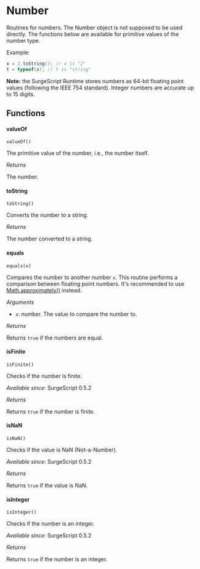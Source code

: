 Number
======

Routines for numbers. The Number object is not supposed to be used directly. The functions below are available for primitive values of the number type.

Example:

```cs
x = 2.toString(); // x is "2"
t = typeof(x); // t is "string"
```

**Note:** the SurgeScript Runtime stores numbers as 64-bit floating point values (following the IEEE 754 standard). Integer numbers are accurate up to 15 digits.

Functions
---------

#### valueOf

`valueOf()`

The primitive value of the number, i.e., the number itself.

*Returns*

The number.

#### toString

`toString()`

Converts the number to a string.

*Returns*

The number converted to a string.

#### equals

`equals(x)`

Compares the number to another number `x`. This routine performs a comparison between floating point numbers. It's recommended to use [Math.approximately()](/reference/math#approximately) instead.

*Arguments*

* `x`: number. The value to compare the number to.

*Returns*

Returns `true` if the numbers are equal.

#### isFinite

`isFinite()`

Checks if the number is finite.

*Available since:* SurgeScript 0.5.2

*Returns*

Returns `true` if the number is finite.

#### isNaN

`isNaN()`

Checks if the value is NaN (Not-a-Number).

*Available since:* SurgeScript 0.5.2

*Returns*

Returns `true` if the value is NaN.

#### isInteger

`isInteger()`

Checks if the number is an integer.

*Available since:* SurgeScript 0.5.2

*Returns*

Returns `true` if the number is an integer.